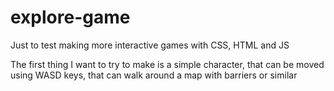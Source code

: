 # explore-game
Just to test making more interactive games with CSS, HTML and JS

The first thing I want to try to make is a simple character, that can be moved using WASD keys, that can walk around a map with barriers or similar
